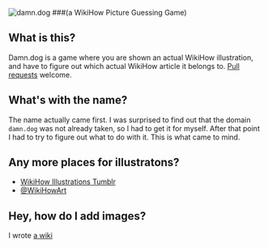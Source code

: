 ![damn.dog](http://damn.dog/img/twitter-card.png)
###(a WikiHow Picture Guessing Game)

## What is this?
Damn.dog is a game where you are shown an actual WikiHow illustration, and have to figure out which actual WikiHow article it belongs to. [Pull requests](https://github.com/AhoyLemon/Damn-Dog/pull/new/gh-pages) welcome.

## What's with the name?
The name actually came first. I was surprised to find out that the domain `damn.dog` was not already taken, so I had to get it for myself. After that point I had to try to figure out what to do with it. This is what came to mind.

## Any more places for illustratons?
* [WikiHow Illustrations Tumblr](http://wikihow-illustrations.tumblr.com/)
* [@WikiHowArt](https://twitter.com/WikiHowArt)

## Hey, how do I add images?
I wrote [a wiki](https://github.com/AhoyLemon/Damn-Dog/wiki)